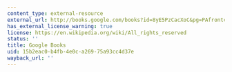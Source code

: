 ```yaml
---
content_type: external-resource
external_url: http://books.google.com/books?id=8yE5PzCacXoC&pg=PAfrontcover
has_external_license_warning: true
license: https://en.wikipedia.org/wiki/All_rights_reserved
status: ''
title: Google Books
uid: 15b2eac0-b4fb-4e0c-a269-75a93cc4d37e
wayback_url: ''
---
```

